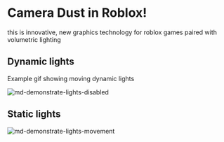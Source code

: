 # Camera Dust in Roblox!

this is innovative, new graphics technology for roblox games
paired with volumetric lighting



## Dynamic lights
Example gif showing moving dynamic lights

![md-demonstrate-lights-disabled](https://github.com/user-attachments/assets/04e1199a-6928-4f1a-9115-f2db087a763c)


## Static lights

![md-demonstrate-lights-movement](https://github.com/user-attachments/assets/846108f6-07fc-4621-a0bd-05b7cdf8bb67)
